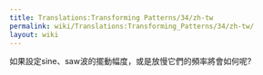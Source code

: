 ```yaml
---
title: Translations:Transforming Patterns/34/zh-tw
permalink: wiki/Translations:Transforming_Patterns/34/zh-tw/
layout: wiki
---
```


如果設定sine、saw波的擺動幅度，或是放慢它們的頻率將會如何呢?
